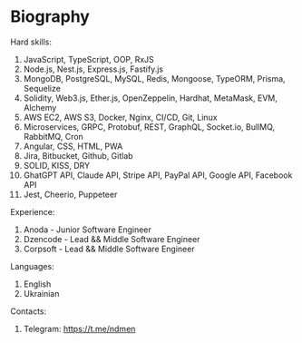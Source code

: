 # Biography

Hard skills:
1. JavaScript, TypeScript, OOP, RxJS
2. Node.js, Nest.js, Express.js, Fastify.js
3. MongoDB, PostgreSQL, MySQL, Redis, Mongoose, TypeORM, Prisma, Sequelize
4. Solidity, Web3.js, Ether.js, OpenZeppelin, Hardhat, MetaMask, EVM, Alchemy
5. AWS EC2, AWS S3, Docker, Nginx, CI/CD, Git, Linux
6. Microservices, GRPC, Protobuf, REST, GraphQL, Socket.io, BullMQ, RabbitMQ, Cron
7. Angular, CSS, HTML, PWA
8. Jira, Bitbucket, Github, Gitlab
9. SOLID, KISS, DRY
10. GhatGPT API, Claude API, Stripe API, PayPal API, Google API, Facebook API
11. Jest, Cheerio, Puppeteer

Experience:
1. Anoda - Junior Software Engineer
2. Dzencode - Lead && Middle Software Engineer 
3. Corpsoft - Lead && Middle Software Engineer 

Languages: 
1. English
2. Ukrainian

Contacts:
1. Telegram: https://t.me/ndmen
